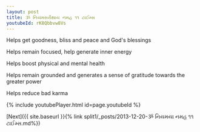 ```yaml
---
layout: post
title: ૐ નિયમસરીથાય નમહ ૧૧ ટાઈમ્સ
youtubeId: rK8Qbbvw8Vs
---
```

 
 
Helps get goodness, bliss and peace and God's blessings
 
Helps remain focused, help generate inner energy 
 
Helps boost physical and mental health 
 
Helps remain grounded and generates a sense of gratitude towards the greater power 
 
Helps reduce bad karma
 
 
 
 


{% include youtubePlayer.html id=page.youtubeId %}
 
[Next]({{ site.baseurl }}{% link  split1/_posts/2013-12-20-ૐ નિયમયા નમહ ૧૧ ટાઈમ્સ.md%})
 
